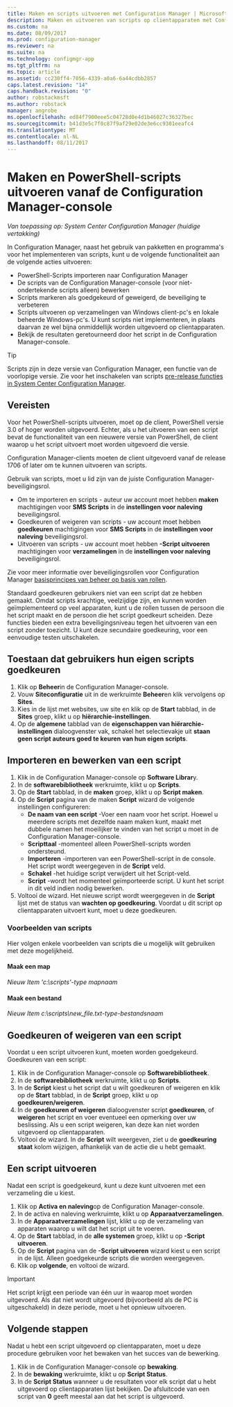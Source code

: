 ```yaml
---
title: Maken en scripts uitvoeren met Configuration Manager | Microsoft Docs
description: Maken en uitvoeren van scripts op clientapparaten met Configuration Manager.
ms.custom: na
ms.date: 08/09/2017
ms.prod: configuration-manager
ms.reviewer: na
ms.suite: na
ms.technology: configmgr-app
ms.tgt_pltfrm: na
ms.topic: article
ms.assetid: cc230ff4-7056-4339-a0a6-6a44cdbb2857
caps.latest.revision: "14"
caps.handback.revision: "0"
author: robstackmsft
ms.author: robstack
manager: angrobe
ms.openlocfilehash: ed84f7900eee5c04728d0e4d1b46027c36327bec
ms.sourcegitcommit: b41d3e5c7f0c87f9af29e02de3e6cc9301eeafc4
ms.translationtype: MT
ms.contentlocale: nl-NL
ms.lasthandoff: 08/11/2017
---
```

# <a name="create-and-run-powershell-scripts-from-the-configuration-manager-console"></a>Maken en PowerShell-scripts uitvoeren vanaf de Configuration Manager-console

*Van toepassing op: System Center Configuration Manager (huidige vertakking)*

In Configuration Manager, naast het gebruik van pakketten en programma's voor het implementeren van scripts, kunt u de volgende functionaliteit aan de volgende acties uitvoeren:

- PowerShell-Scripts importeren naar Configuration Manager
- De scripts van de Configuration Manager-console (voor niet-ondertekende scripts alleen) bewerken
- Scripts markeren als goedgekeurd of geweigerd, de beveiliging te verbeteren
- Scripts uitvoeren op verzamelingen van Windows client-pc's en lokale beheerde Windows-pc's. U kunt scripts niet implementeren, in plaats daarvan ze wel bijna onmiddellijk worden uitgevoerd op clientapparaten.
- Bekijk de resultaten geretourneerd door het script in de Configuration Manager-console.

>[!TIP]
>Scripts zijn in deze versie van Configuration Manager, een functie van de voorlopige versie. Zie voor het inschakelen van scripts [pre-release functies in System Center Configuration Manager](/sccm/core/servers/manage/pre-release-features).

## <a name="prerequisites"></a>Vereisten

Voor het PowerShell-scripts uitvoeren, moet op de client, PowerShell versie 3.0 of hoger worden uitgevoerd. Echter, als u het uitvoeren van een script bevat de functionaliteit van een nieuwere versie van PowerShell, de client waarop u het script uitvoert moet worden uitgevoerd die versie.

Configuration Manager-clients moeten de client uitgevoerd vanaf de release 1706 of later om te kunnen uitvoeren van scripts.

Gebruik van scripts, moet u lid zijn van de juiste Configuration Manager-beveiligingsrol.

- Om te importeren en scripts - auteur uw account moet hebben **maken** machtigingen voor **SMS Scripts** in de **instellingen voor naleving** beveiligingsrol.
- Goedkeuren of weigeren van scripts - uw account moet hebben **goedkeuren** machtigingen voor **SMS Scripts** in de **instellingen voor naleving** beveiligingsrol.
- Uitvoeren van scripts - uw account moet hebben **-Script uitvoeren** machtigingen voor **verzamelingen** in de **instellingen voor naleving** beveiligingsrol.

Zie voor meer informatie over beveiligingsrollen voor Configuration Manager [basisprincipes van beheer op basis van rollen](/sccm/core/understand/fundamentals-of-role-based-administration).

Standaard goedkeuren gebruikers niet van een script dat ze hebben gemaakt. Omdat scripts krachtige, veelzijdige zijn, en kunnen worden geïmplementeerd op veel apparaten, kunt u de rollen tussen de persoon die het script maakt en de persoon die het script goedkeurt scheiden. Deze functies bieden een extra beveiligingsniveau tegen het uitvoeren van een script zonder toezicht. U kunt deze secundaire goedkeuring, voor een eenvoudige testen uitschakelen.

## <a name="allow-users-to-approve-their-own-scripts"></a>Toestaan dat gebruikers hun eigen scripts goedkeuren

1. Klik op **Beheer**in de Configuration Manager-console.
2. Vouw **Siteconfiguratie** uit in de werkruimte **Beheer**en klik vervolgens op **Sites**.
3. Kies in de lijst met websites, uw site en klik op de **Start** tabblad, in de **Sites** groep, klikt u op **hiërarchie-instellingen**.
4. Op de **algemene** tabblad van de **eigenschappen van hiërarchie-instellingen** dialoogvenster vak, schakel het selectievakje uit **staan geen script auteurs goed te keuren van hun eigen scripts**.

## <a name="import-and-edit-a-script"></a>Importeren en bewerken van een script

1. Klik in de Configuration Manager-console op **Software Librar**y.
2. In de **softwarebibliotheek** werkruimte, klikt u op **Scripts**.
3. Op de **Start** tabblad, in de **maken** groep, klikt u op **Script maken**.
4. Op de **Script** pagina van de maken **Script** wizard de volgende instellingen configureren:
    - **De naam van een script** -Voer een naam voor het script. Hoewel u meerdere scripts met dezelfde naam maken kunt, maakt met dubbele namen het moeilijker te vinden van het script u moet in de Configuration Manager-console.
    - **Scripttaal** -momenteel alleen PowerShell-scripts worden ondersteund.
    - **Importeren** -importeren van een PowerShell-script in de console. Het script wordt weergegeven in de **Script** veld.
    - **Schakel** -het huidige script verwijdert uit het Script-veld.
    - **Script** -wordt het momenteel geïmporteerde script. U kunt het script in dit veld indien nodig bewerken.
5. Voltooi de wizard. Het nieuwe script wordt weergegeven in de **Script** lijst met de status van **wachten op goedkeuring**. Voordat u dit script op clientapparaten uitvoert kunt, moet u deze goedkeuren.

### <a name="script-examples"></a>Voorbeelden van scripts

Hier volgen enkele voorbeelden van scripts die u mogelijk wilt gebruiken met deze mogelijkheid.

#### <a name="create-a-folder"></a>Maak een map

*Nieuw Item 'c:\scripts'-type mapnaam* 
 
 
#### <a name="create-a-file"></a>Maak een bestand

*Nieuw Item c:\scripts\new_file.txt-type-bestandsnaam*


## <a name="approve-or-deny-a-script"></a>Goedkeuren of weigeren van een script

Voordat u een script uitvoeren kunt, moeten worden goedgekeurd. Goedkeuren van een script:

1. Klik in de Configuration Manager-console op **Softwarebibliotheek**.
2. In de **softwarebibliotheek** werkruimte, klikt u op **Scripts**.
3. In de **Script** kiest u het script dat u wilt goedkeuren of weigeren en klik op de **Start** tabblad, in de **Script** groep, klikt u op **goedkeuren/weigeren**.
4. In de **goedkeuren of weigeren** dialoogvenster script **goedkeuren**, of **weigeren** het script en voer eventueel een opmerking over uw beslissing. Als u een script weigeren, kan deze kan niet worden uitgevoerd op clientapparaten.
5. Voltooi de wizard. In de **Script** wilt weergeven, ziet u de **goedkeuring staat** kolom wijzigen, afhankelijk van de actie die u hebt gemaakt.

## <a name="run-a-script"></a>Een script uitvoeren
Nadat een script is goedgekeurd, kunt u deze kunt uitvoeren met een verzameling die u kiest.

1. Klik op **Activa en naleving**op de Configuration Manager-console.
2. In de activa en naleving werkruimte, klikt u op **Apparaatverzamelingen**.
3. In de **Apparaatverzamelingen** lijst, klikt u op de verzameling van apparaten waarop u wilt dat het script uit te voeren.
4. Op de **Start** tabblad, in de **alle systemen** groep, klikt u op **-Script uitvoeren**.
5. Op de **Script** pagina van de **-Script uitvoeren** wizard kiest u een script in de lijst. Alleen goedgekeurde scripts die worden weergegeven.
6. Klik op **volgende**, en voltooi de wizard.

>[!IMPORTANT]
>Het script krijgt een periode van één uur in waarop moet worden uitgevoerd. Als dat niet wordt uitgevoerd (bijvoorbeeld als de PC is uitgeschakeld) in deze periode, moet u het opnieuw uitvoeren.

## <a name="next-steps"></a>Volgende stappen

Nadat u hebt een script uitgevoerd op clientapparaten, moet u deze procedure gebruiken voor het bewaken van het succes van de bewerking.

1. Klik in de Configuration Manager-console op **bewaking**.
2. In de **bewaking** werkruimte, klikt u op **Script Status**.
3. In de **Script Status** wanneer u de resultaten voor elk script dat u hebt uitgevoerd op clientapparaten lijst bekijken. De afsluitcode van een script van **0** geeft meestal aan dat het script is uitgevoerd.
